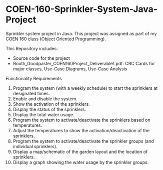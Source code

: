 # COEN-160-Sprinkler-System-Java-Project
Sprinkler system project in Java. This project was assigned as part of my COEN 160 class (Object Oriented Programming).

This Repository includes:
- Source code for the project
- Booth_Goodpaster_COEN160Project_Deliverable1.pdf: CRC Cards for major classes, Use-Case Diagrams, Use-Case Analysis

Functionality Requirements
1. Program the system (with a weekly schedule) to start the sprinklers at designated times. 
2. Enable and disable the system. 
3. Show the activation of the sprinklers. 
4. Display the status of the sprinklers. 
5. Display the total water usage. 
6. Program the system to activate/deactivate the sprinklers based on temperatures. 
7. Adjust the temperatures to show the activation/deactivation of the sprinklers. 
8. Program the system to activate/deactivate the sprinkler groups (and individual sprinklers). 
9. Display a map/schematic of the garden layout and the location of sprinklers. 
10. Display a graph showing the water usage by the sprinkler groups.

